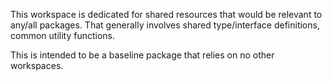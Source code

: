This workspace is dedicated for shared resources that would be relevant to any/all packages. That generally involves shared type/interface definitions, common utility functions.

This is intended to be a baseline package that relies on no other workspaces.
